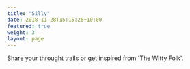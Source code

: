 ```yaml
---
title: "Silly"
date: 2018-11-28T15:15:26+10:00
featured: true
weight: 3
layout: page
---
```

Share your throught trails or get inspired from 'The Witty Folk'.
